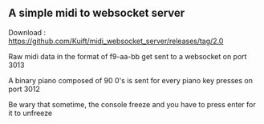 ## A simple midi to websocket server

Download : https://github.com/Kuift/midi_websocket_server/releases/tag/2.0

Raw midi data in the format of f9-aa-bb get sent to a websocket on port 3013

A binary piano composed of 90 0's is sent for every piano key presses on port 3012

Be wary that sometime, the console freeze and you have to press enter for it to unfreeze
